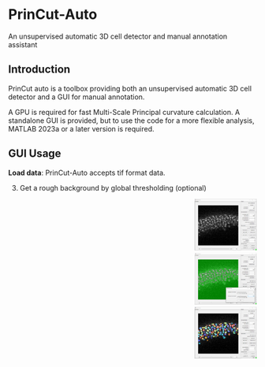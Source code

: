 # PrinCut-Auto
An unsupervised automatic 3D cell detector and manual annotation assistant

## Introduction
PrinCut auto is a toolbox providing both an unsupervised automatic 3D cell detector and a GUI for manual annotation. 

A GPU is required for fast Multi-Scale Principal curvature calculation. A standalone GUI is provided, but to use the code for a more flexible analysis, MATLAB 2023a or a later version is required.

## GUI Usage
**Load data**: PrinCut-Auto accepts tif format data.
  
3. Get a rough background by global thresholding (optional)
<img src="./figure/GUIworkflow.png" width="25%" align="right">
